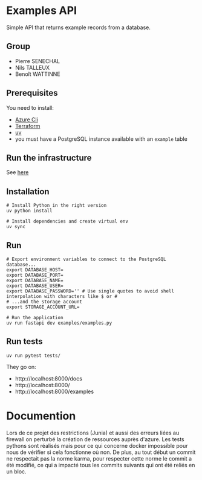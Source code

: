 # Examples API

Simple API that returns example records from a database.

## Group
* Pierre SENECHAL
* Nils TALLEUX
* Benoît WATTINNE

## Prerequisites

You need to install:
- [Azure Cli](https://learn.microsoft.com/fr-fr/cli/azure/install-azure-cli-windows)
- [Terraform](https://developer.hashicorp.com/terraform/install)
- [uv](https://docs.astral.sh/uv/guides/install-python/)
- you must have a PostgreSQL instance available with an `example` table

## Run the infrastructure

See [here](https://github.com/NilsTalleux/junia-isen-examples-api-SENECHAL-TALLEUX-WATTINNE/blob/main/infrastructure/README.md)

## Installation

```shell
# Install Python in the right version
uv python install

# Install dependencies and create virtual env
uv sync
```

## Run

```shell
# Export environment variables to connect to the PostgreSQL database...
export DATABASE_HOST=
export DATABASE_PORT=
export DATABASE_NAME=
export DATABASE_USER=
export DATABASE_PASSWORD='' # Use single quotes to avoid shell interpolation with characters like $ or #
# ...and the storage account
export STORAGE_ACCOUNT_URL=

# Run the application
uv run fastapi dev examples/examples.py
```

## Run tests

```
uv run pytest tests/
```

They go on:

- http://localhost:8000/docs
- http://localhost:8000/
- http://localhost:8000/examples

# Documention

Lors de ce projet des restrictions (Junia) et aussi des erreurs liées au firewall on perturbé la création de ressources auprès d'azure.
Les tests pythons sont réalisés mais pour ce qui concerne docker impossible pour nous de vérifier si cela fonctionne où non.
De plus, au tout début un commit ne respectait pas la norme karma, pour respecter cette norme le commit a été modifié, ce qui a impacté tous les commits suivants qui ont été reliés en un bloc.
